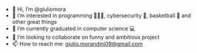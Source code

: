 - 👋 Hi, I’m @giuliomora
- 👀 I’m interested in programming 👨🏻‍💻, cybersecurity 🔐, basketball 🏀 and other great things
- 🌱 I’m currently graduated in computer science 💻
- 💞️ I’m looking to collaborate on funny and ambitious project 
- 📫 How to reach me: giulio.morandini09@gmail.com 
